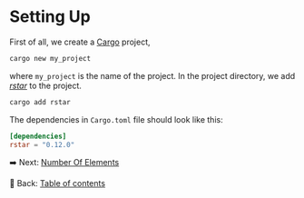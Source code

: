 # Setting Up

First of all, we create a [Cargo](https://doc.rust-lang.org/cargo/index.html) project,

```sh
cargo new my_project
```

where `my_project` is the name of the project.
In the project directory, we add [*rstar*](https://github.com/georust/rstar) to the project.

```sh
cargo add rstar
```

The dependencies in `Cargo.toml` file should look like this:

```toml
[dependencies]
rstar = "0.12.0"
```

:arrow_right:  Next: [Number Of Elements](./number_of_elements.md)

:blue_book: Back: [Table of contents](./../README.md)
